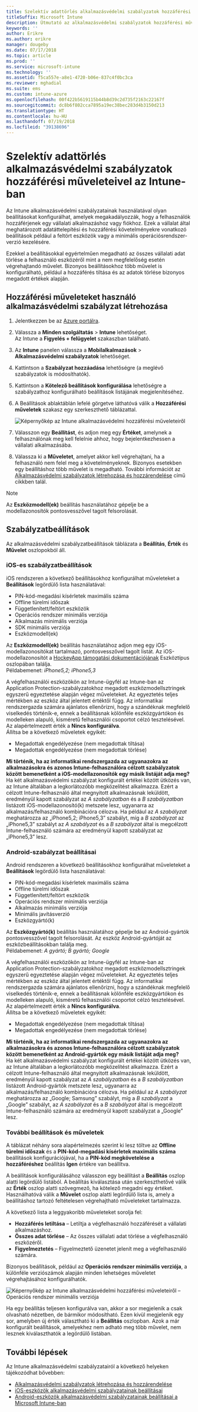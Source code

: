 ```yaml
---
title: Szelektív adattörlés alkalmazásvédelmi szabályzatok hozzáférési műveleteivel
titleSuffix: Microsoft Intune
description: Útmutató az alkalmazásvédelmi szabályzatok hozzáférési műveleteivel végzett szelektív adattörléshez a Microsoft Intune-ban.
keywords: ''
author: Erikre
ms.author: erikre
manager: dougeby
ms.date: 07/17/2018
ms.topic: article
ms.prod: ''
ms.service: microsoft-intune
ms.technology: ''
ms.assetid: f5ca557e-a8e1-4720-b06e-837c4f0bc3ca
ms.reviewer: mghadial
ms.suite: ems
ms.custom: intune-azure
ms.openlocfilehash: 00f422b5619115b44b8d39c2d735f2163c22167f
ms.sourcegitcommit: dc8b6f802cca7895a19ec38bec283d4b3150d213
ms.translationtype: HT
ms.contentlocale: hu-HU
ms.lasthandoff: 07/19/2018
ms.locfileid: "39138696"
---
```

# <a name="selectively-wipe-data-using-app-protection-policy-access-actions-in-intune"></a>Szelektív adattörlés alkalmazásvédelmi szabályzatok hozzáférési műveleteivel az Intune-ban

Az Intune alkalmazásvédelmi szabályzatainak használatával olyan beállításokat konfigurálhat, amelyek megakadályozzák, hogy a felhasználók hozzáférjenek egy vállalati alkalmazáshoz vagy fiókhoz. Ezek a vállalat által meghatározott adatáttelepítési és hozzáférési követelményekre vonatkozó beállítások például a feltört eszközök vagy a minimális operációsrendszer-verzió kezelésére.
 
Ezekkel a beállításokkal egyértelműen megadható az összes vállalati adat törlése a felhasználó eszközéről mint a nem megfelelőség esetén végrehajtandó művelet. Bizonyos beállításokhoz több művelet is konfigurálható, például a hozzáférés tiltása és az adatok törlése bizonyos megadott értékek alapján.

## <a name="create-an-app-protection-policy-using-access-actions"></a>Hozzáférési műveleteket használó alkalmazásvédelmi szabályzat létrehozása

1. Jelentkezzen be az [Azure portálra](https://portal.azure.com).
2. Válassza a **Minden szolgáltatás** > **Intune** lehetőséget.  
    Az Intune a **Figyelés + felügyelet** szakaszban található.
3. Az **Intune** panelen válassza a **Mobilalkalmazások** > **Alkalmazásvédelmi szabályzatok** lehetőséget.
4. Kattintson a **Szabályzat hozzáadása** lehetőségre (a meglévő szabályzatok is módosíthatók). 
5. Kattintson a **Kötelező beállítások konfigurálása** lehetőségre a szabályzathoz konfigurálható beállítások listájának megjelenítéséhez. 
6. A Beállítások ablaktáblán lefelé görgetve láthatóvá válik a **Hozzáférési műveletek** szakasz egy szerkeszthető táblázattal.

    ![Képernyőkép az Intune alkalmazásvédelmi hozzáférési műveleteiről](./media/apps-selective-wipe-access-actions01.png)

7. Válasszon egy **Beállítást**, és adjon meg egy **Értéket**, amelynek a felhasználónak meg kell felelnie ahhoz, hogy bejelentkezhessen a vállalati alkalmazásába. 
8. Válassza ki a **Műveletet**, amelyet akkor kell végrehajtani, ha a felhasználó nem felel meg a követelményeknek. Bizonyos esetekben egy beállításhoz több művelet is megadható. További információt az [Alkalmazásvédelmi szabályzatok létrehozása és hozzárendelése](app-protection-policies.md) című cikkben talál.

>[!NOTE]
> Az **Eszközmodell(ek)** beállítás használatához gépelje be a modellazonosítók pontosvesszővel tagolt felsorolását. 

## <a name="policy-settings"></a>Szabályzatbeállítások 

Az alkalmazásvédelmi szabályzatbeállítások táblázata a **Beállítás**, **Érték** és **Művelet** oszlopokból áll.

### <a name="ios-policy-settings"></a>iOS-es szabályzatbeállítások
iOS rendszeren a következő beállításokhoz konfigurálhat műveleteket a **Beállítások** legördülő lista használatával:
-  PIN-kód-megadási kísérletek maximális száma
-  Offline türelmi időszak
-  Függetlenített/feltört eszközök
-  Operációs rendszer minimális verziója
-  Alkalmazás minimális verziója
-  SDK minimális verziója
-  Eszközmodell(ek)

Az **Eszközmodell(ek)** beállítás használatához adjon meg egy iOS-modellazonosítókat tartalmazó, pontosvesszővel tagolt listát. Az iOS-modellazonosítót a [HockeyApp támogatási dokumentációjának](https://support.hockeyapp.net/kb/client-integration-ios-mac-os-x-tvos/ios-device-types) Eszköztípus oszlopában találja.<br>
Példabemenet: *iPhone5,2; iPhone5,3*

A végfelhasználói eszközökön az Intune-ügyfél az Intune-ban az Application Protection-szabályzatokhoz megadott eszközmodellsztringek egyszerű egyeztetése alapján végez műveleteket. Az egyeztetés teljes mértékben az eszköz által jelentett értéktől függ. Az informatikai rendszergazda számára ajánlatos ellenőrizni, hogy a szándéknak megfelelő viselkedés történik-e, ennek a beállításnak kölönféle eszközgyártókon és modelleken alapuló, kisméretű felhasználói csoportot célzó tesztelésével. Az alapértelmezett érték a **Nincs konfigurálva**.<br>
Állítsa be a következő műveletek egyikét: 
- Megadottak engedélyezése (nem megadottak tiltása)
- Megadottak engedélyezése (nem megadottak törlése)

**Mi történik, ha az informatikai rendszergazda az ugyanazokra az alkalmazásokra és azonos Intune-felhasználóra célzott szabályzatok között bemenetként a iOS-modellazonosítók egy másik listáját adja meg?**<br>
Ha két alkalmazásvédelmi szabályzat konfigurált értékei között ütközés van, az Intune általában a legkorlátozóbb megközelítést alkalmazza. Ezért a célzott Intune-felhasználó által megnyitott alkalmazásnak leküldött, eredményül kapott szabályzat az *A szabályzatban* és a *B szabályzatban* listázott iOS-modellazonosító(k) metszete lesz, ugyanarra az alkalmazás/felhasználó kombinációra célozva. Ha például az *A szabályzat* meghatározza az „iPhone5,2; iPhone5,3” szabályt, míg a *B szabályzat* az „iPhone5,3” szabályt az *A szabályzat* és a *B szabályzat* által is megcélzott Intune-felhasználó számára az eredményül kapott szabályzat az „iPhone5,3” lesz. 

### <a name="android-policy-settings"></a>Android-szabályzat beállításai

Android rendszeren a következő beállításokhoz konfigurálhat műveleteket a **Beállítások** legördülő lista használatával:
-  PIN-kód-megadási kísérletek maximális száma
-  Offline türelmi időszak
-  Függetlenített/feltört eszközök
-  Operációs rendszer minimális verziója
-  Alkalmazás minimális verziója
-  Minimális javításverzió
-  Eszközgyártó(k)

Az **Eszközgyártó(k)** beállítás használatához gépelje be az Android-gyártók pontosvesszővel tagolt felsorolását. Az eszköz Android-gyártóját az eszközbeállításokban találja meg.<br>
Példabemenet: *A gyártó; B gyártó; Google* 

A végfelhasználói eszközökön az Intune-ügyfél az Intune-ban az Application Protection-szabályzatokhoz megadott eszközmodellsztringek egyszerű egyeztetése alapján végez műveleteket. Az egyeztetés teljes mértékben az eszköz által jelentett értéktől függ. Az informatikai rendszergazda számára ajánlatos ellenőrizni, hogy a szándéknak megfelelő viselkedés történik-e, ennek a beállításnak kölönféle eszközgyártókon és modelleken alapuló, kisméretű felhasználói csoportot célzó tesztelésével. Az alapértelmezett érték a **Nincs konfigurálva**.<br>
Állítsa be a következő műveletek egyikét: 
- Megadottak engedélyezése (nem megadottak tiltása)
- Megadottak engedélyezése (nem megadottak törlése)

**Mi történik, ha az informatikai rendszergazda az ugyanazokra az alkalmazásokra és azonos Intune-felhasználóra célzott szabályzatok között bemenetként az Android-gyártók egy másik listáját adja meg?**<br>
Ha két alkalmazásvédelmi szabályzat konfigurált értékei között ütközés van, az Intune általában a legkorlátozóbb megközelítést alkalmazza. Ezért a célzott Intune-felhasználó által megnyitott alkalmazásnak leküldött, eredményül kapott szabályzat az *A szabályzatban* és a *B szabályzatban* listázott Android-gyártók metszete lesz, ugyanarra az alkalmazás/felhasználó kombinációra célozva. Ha például az *A szabályzat* meghatározza az „Google; Samsung” szabályt, míg a *B szabályzat* a „Google” szabályt, az *A szabályzat* és a *B szabályzat* által is megcélzott Intune-felhasználó számára az eredményül kapott szabályzat a „Google” lesz. 

### <a name="additional-settings-and-actions"></a>További beállítások és műveletek 

A táblázat néhány sora alapértelmezés szerint ki lesz töltve az **Offline türelmi időszak** és a **PIN-kód-megadási kísérletek maximális száma** beállítások konfigurációjával, ha a **PIN-kód megkövetelése a hozzáféréshez** beállítás **Igen** értékre van beállítva.
 
A beállítások konfigurálásához válasszon egy beállítást a **Beállítás** oszlop alatti legördülő listából. A beállítás kiválasztása után szerkeszthetővé válik az **Érték** oszlop alatti szövegmező, ha kötelező megadni egy értéket. Használhatóvá válik a **Művelet** oszlop alatti legördülő lista is, amely a beállításhoz tartozó feltételesen végrehajtható műveleteket tartalmazza. 

A következő lista a leggyakoribb műveleteket sorolja fel:
-  **Hozzáférés letiltása** – Letiltja a végfelhasználó hozzáférését a vállalati alkalmazáshoz.
-  **Összes adat törlése** – Az összes vállalati adat törlése a végfelhasználó eszközéről.
-  **Figyelmeztetés** – Figyelmeztető üzenetet jelenít meg a végfelhasználó számára.

Bizonyos beállítások, például az **Operációs rendszer minimális verziója**, a különféle verziószámok alapján minden lehetséges műveletet végrehajtásához konfigurálhatók. 

![Képernyőkép az Intune alkalmazásvédelmi hozzáférési műveleteiről – Operációs rendszer minimális verziója](./media/apps-selective-wipe-access-actions05.png)

Ha egy beállítás teljesen konfigurálva van, akkor a sor megjelenik a csak olvasható nézetben, de bármikor módosítható. Ezen kívül megjelenik egy sor, amelyben új érték választható ki a **Beállítás** oszlopban. Azok a már konfigurált beállítások, amelyekhez nem adható meg több művelet, nem lesznek kiválaszthatók a legördülő listában.

## <a name="next-steps"></a>További lépések

Az Intune alkalmazásvédelmi szabályzatairól a következő helyeken tájékozódhat bővebben:
- [Alkalmazásvédelmi szabályzatok létrehozása és hozzárendelése](app-protection-policies.md)
- [iOS-eszközök alkalmazásvédelmi szabályzatainak beállításai](app-protection-policy-settings-ios.md)
- [Android-eszközök alkalmazásvédelmi szabályzatainak beállításai a Microsoft Intune-ban](app-protection-policy-settings-android.md) 


